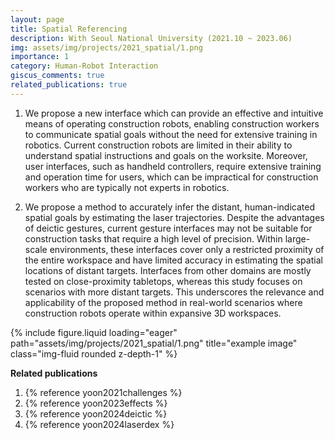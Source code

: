 ```yaml
---
layout: page
title: Spatial Referencing
description: With Seoul National University (2021.10 ~ 2023.06)
img: assets/img/projects/2021_spatial/1.png
importance: 1
category: Human-Robot Interaction
giscus_comments: true
related_publications: true
---
```


1. We propose a new interface which can provide an effective and intuitive means of operating construction robots, enabling construction workers to communicate spatial goals without the need for extensive training in robotics. Current construction robots are limited in their ability to understand spatial instructions and goals on the worksite. Moreover, user interfaces, such as handheld controllers, require extensive training and operation time for users, which can be impractical for construction workers who are typically not experts in robotics.

2. We propose a method to accurately infer the distant, human-indicated spatial goals by estimating the laser trajectories. Despite the advantages of deictic gestures, current gesture interfaces may not be suitable for construction tasks that require a high level of precision. Within large-scale environments, these interfaces cover only a restricted proximity of the entire workspace and have limited accuracy in estimating the spatial locations of distant targets. Interfaces from other domains are mostly tested on close-proximity tabletops, whereas this study focuses on scenarios with more distant targets. This underscores the relevance and applicability of the proposed method in real-world scenarios where construction robots operate within expansive 3D workspaces.

<div class="col-sm mt-3 mt-md-0">
    {% include figure.liquid loading="eager" path="assets/img/projects/2021_spatial/1.png" title="example image" class="img-fluid rounded z-depth-1" %}
</div>

**Related publications**

1. {% reference yoon2021challenges %}
2. {% reference yoon2023effects %}
3. {% reference yoon2024deictic %}
4. {% reference yoon2024laserdex %}
